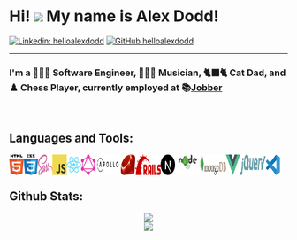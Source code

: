 # Hi! <img src="https://media.giphy.com/media/hvRJCLFzcasrR4ia7z/giphy.gif" width="25px"> My name is Alex Dodd!

[![Linkedin: helloalexdodd](https://img.shields.io/badge/-helloalexdodd-blue?style=flat-square&logo=Linkedin&logoColor=white&link=https://www.linkedin.com/in/helloalexdodd/)](https://www.linkedin.com/in/helloalexdodd/)
[![GitHub helloalexdodd](https://img.shields.io/github/followers/helloalexdodd?label=follow&style=social)](https://github.com/helloalexdodd)

<hr />

### I'm a 👨🏻‍💻 Software Engineer, 👨🏻‍🎤 Musician, 🐈‍⬛🐈 Cat Dad, and ♟️ Chess Player, currently employed at 📚[Jobber](https://getjobber.com/)

<br />

## Languages and Tools:

<img width="26px" height="36.5px" align="left" src="./icons/html5.svg" alt="HTML5" title="HTML5">
<img width="26px" height="36.5px" align="left" src="./icons/css3.svg" alt="CSS3" title="CSS3">
<img width="26px" height="36.5px" align="left" src="./icons/sass.svg" alt="SCSS" title="SCSS">
<img width="26px" height="36.5px" align="left" src="./icons/js.svg" alt="JavaScript" title="JavaScript">
<img width="26px" height="36.5px" align="left" src="./icons/react.svg" alt="React.js" title="React.js">
<img width="26px" height="36.5px" align="left" src="./icons/graphql.svg" alt="GraphQL" title="GraphQL">
<img width="46px" height="36.5px" align="left" src="./icons/apollo.svg" alt="Apollo" title="Apollo">
<img width="26px" height="36.5px" align="left" src="./icons/ruby.svg" alt="Ruby" title="Ruby">
<img width="46px" height="36.5px" align="left" src="./icons/rails.svg" alt="Rails" title="Rails">
<img width="26px" height="36.5px" align="left" src="./icons/nextjs.svg" alt="Next.js" title="Next.js">
<img width="46px" height="36.5px" align="left" src="./icons/node.svg" alt="Node.js" title="Node.js">
<img width="46px" height="36.5px" align="left" src="./icons/mongodb.svg" alt="MongoDB" title="MongoDB">
<img width="26px" height="36.5px" align="left" src="./icons/vuejs.svg" alt="Vue.js" title="Vue.js">
<img width="46px" height="36.5px" align="left" src="./icons/jquery.svg" alt="jQuery" title="jQuery">
<img width="26px" height="36.5px" align="left" src="./icons/visual-studio-code.svg" alt="Visual Studio Code" title="Visual Studio Code">

<br />
<br />

## Github Stats:

<div align="center">
  <div style="display: flex; flex-direction: column; align-items: center;">
    <img src="https://github-readme-stats.vercel.app/api?username=helloalexdodd&count_private=true&show_icons=true" style="vertical-align: top;" />
    <img src="https://github-readme-stats.vercel.app/api/top-langs/?username=helloalexdodd&langs_count=7&layout=compact" />
  </div>
</div>

[linkedin]: https://linkedin.com/in/helloalexdodd

